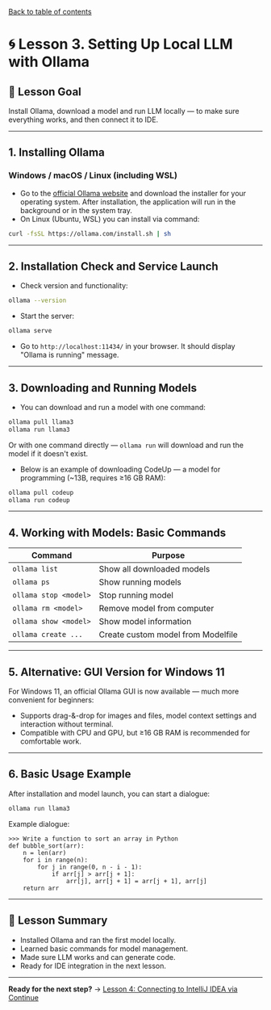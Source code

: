 [Back to table of contents](../index.md)

# 🌀 Lesson 3. Setting Up Local LLM with Ollama

## 🎯 Lesson Goal

Install Ollama, download a model and run LLM locally — to make sure everything works, and then connect it to IDE.

---

## 1. Installing Ollama

### Windows / macOS / Linux (including WSL)

- Go to the [official Ollama website](https://ollama.com/) and download the installer for your operating system. After installation, the application will run in the background or in the system tray.
- On Linux (Ubuntu, WSL) you can install via command:

```bash
curl -fsSL https://ollama.com/install.sh | sh
```

---

## 2. Installation Check and Service Launch

- Check version and functionality:

```bash
ollama --version
```

- Start the server:

```bash
ollama serve
```

- Go to `http://localhost:11434/` in your browser. It should display "Ollama is running" message.

---

## 3. Downloading and Running Models

- You can download and run a model with one command:

```bash
ollama pull llama3
ollama run llama3
```

Or with one command directly — `ollama run` will download and run the model if it doesn't exist.

- Below is an example of downloading CodeUp — a model for programming (~13B, requires ≥16 GB RAM):

```bash
ollama pull codeup
ollama run codeup
```

---

## 4. Working with Models: Basic Commands

| Command | Purpose |
|---------|---------|
| `ollama list` | Show all downloaded models |
| `ollama ps` | Show running models |
| `ollama stop <model>` | Stop running model |
| `ollama rm <model>` | Remove model from computer |
| `ollama show <model>` | Show model information |
| `ollama create ...` | Create custom model from Modelfile |

---

## 5. Alternative: GUI Version for Windows 11

For Windows 11, an official Ollama GUI is now available — much more convenient for beginners:

- Supports drag-&-drop for images and files, model context settings and interaction without terminal.
- Compatible with CPU and GPU, but ≥16 GB RAM is recommended for comfortable work.

---

## 6. Basic Usage Example

After installation and model launch, you can start a dialogue:

```bash
ollama run llama3
```

Example dialogue:
```
>>> Write a function to sort an array in Python
def bubble_sort(arr):
    n = len(arr)
    for i in range(n):
        for j in range(0, n - i - 1):
            if arr[j] > arr[j + 1]:
                arr[j], arr[j + 1] = arr[j + 1], arr[j]
    return arr
```

---

## 📌 Lesson Summary

- Installed Ollama and ran the first model locally.
- Learned basic commands for model management.
- Made sure LLM works and can generate code.
- Ready for IDE integration in the next lesson.

---

**Ready for the next step?** → [Lesson 4: Connecting to IntelliJ IDEA via Continue](lesson-4.md)
